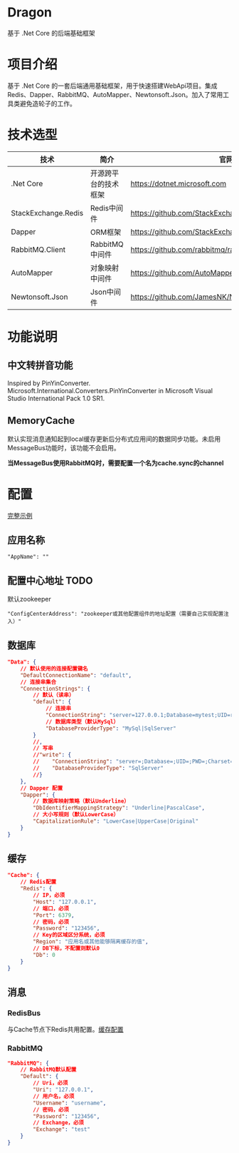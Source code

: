# Dragon

基于 .Net Core 的后端基础框架

# 项目介绍

基于 .Net Core 的一套后端通用基础框架，用于快速搭建WebApi项目。集成Redis、Dapper、RabbitMQ、AutoMapper、Newtonsoft.Json。加入了常用工具类避免造轮子的工作。

# 技术选型

|技术|简介|官网|
|-----|-----|-----|
|.Net Core|开源跨平台的技术框架|https://dotnet.microsoft.com|
|StackExchange.Redis|Redis中间件|https://github.com/StackExchange/StackExchange.Redis|
|Dapper|ORM框架|https://github.com/StackExchange/Dapper|
|RabbitMQ.Client|RabbitMQ中间件|https://github.com/rabbitmq/rabbitmq-dotnet-client|
|AutoMapper|对象映射中间件|https://github.com/AutoMapper/AutoMapper|
|Newtonsoft.Json|Json中间件|https://github.com/JamesNK/Newtonsoft.Json|

# 功能说明

## 中文转拼音功能
Inspired by PinYinConverter.<br />
Microsoft.International.Converters.PinYinConverter in Microsoft Visual Studio International Pack 1.0 SR1.

## MemoryCache

默认实现消息通知起到local缓存更新后分布式应用间的数据同步功能。未启用MessageBus功能时，该功能不会启用。

**当MessageBus使用RabbitMQ时，需要配置一个名为cache.sync的channel**

# 配置

[完整示例](Samples/Dragon.Samples.WepApi/appsettings.json)

## 应用名称

``` text
"AppName": ""
```

## 配置中心地址 TODO

默认zookeeper

``` text
"ConfigCenterAddress": "zookeeper或其他配置组件的地址配置（需要自己实现配置注入）"
```

## 数据库

``` json
"Data": {
    // 默认使用的连接配置键名
    "DefaultConnectionName": "default",
    // 连接串集合
	"ConnectionStrings": {
        // 默认（读串）
		"default": {
            // 连接串
			"ConnectionString": "server=127.0.0.1;Database=mytest;UID=root;PWD=root;SslMode=None;",
            // 数据库类型（默认MySql）
			"DatabaseProviderType": "MySql|SqlServer"
		}
        //,
        // 写串
        //"write": {
        //    "ConnectionString": "server=;Database=;UID=;PWD=;Charset=utf8;SslMode=None;",
        //    "DatabaseProviderType": "SqlServer"
        //}
	},
    // Dapper 配置
	"Dapper": {
        // 数据库映射策略（默认Underline）
		"DbIdentifierMappingStrategy": "Underline|PascalCase",
        // 大小写规则（默认LowerCase）
		"CapitalizationRule": "LowerCase|UpperCase|Original"
	}
}
```

## 缓存

``` json
"Cache": {
    // Redis配置
	"Redis": {
        // IP，必须
        "Host": "127.0.0.1",
        // 端口，必须
        "Port": 6379,
        // 密码，必须
        "Password": "123456",
        // Key的区域区分系统，必须
        "Region": "应用名或其他能够隔离缓存的值",
        // DB下标，不配置则默认0
		"Db": 0
	}
}
```

## 消息

### RedisBus

与Cache节点下Redis共用配置。[缓存配置](#缓存)

### RabbitMQ

``` json
"RabbitMQ": {
    // RabbitMQ默认配置
	"Default": {
        // Uri，必须
        "Uri": "127.0.0.1",
        // 用户名，必须
        "Username": "username",
        // 密码，必须
        "Password": "123456",
        // Exchange，必须
        "Exchange": "test"
	}
}
```






